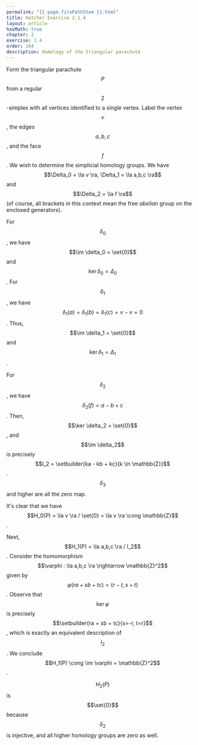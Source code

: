 ```yaml
---
permalink: "{{ page.filePathStem }}.html"
title: Hatcher Exercise 2.1.4
layout: article
hasMath: true
chapter: 2
exercise: 1.4
order: 104
description: Homology of the triangular parachute
---
```



Form the triangular parachute $$P$$ from a regular $$2$$-simplex with all vertices identified to a single vertex.
Label the vertex $$v$$, the edges $$a,b,c$$, and the face $$f$$.
We wish to determine the simplicial homology groups.
We have $$\Delta_0 = \la v \ra, \Delta_1 = \la a,b,c \ra$$ and $$\Delta_2 = \la f \ra$$ (of course, all brackets in this context mean the free *abelian* group on the enclosed generators).



For $$\delta_0$$, we have $$\im \delta_0 = \set{0}$$ and $$\ker \delta_0 = \Delta_0$$.
For $$\delta_1$$, we have $$\delta_1(a) = \delta_1(b) = \delta_1(c) = v-v=0$$.
Thus, $$\im \delta_1 = \set{0}$$ and $$\ker \delta_1 = \Delta_1$$.



For $$\delta_2$$, we have $$\delta_2(f) = a-b+c$$.
Then, $$\ker \delta_2 = \set{0}$$, and $$\im \delta_2$$ is precisely $$I_2 = \setbuilder{ka - kb + kc}{k \in \mathbb{Z}}$$.
$$\delta_3$$ and higher are all the zero map.



It's clear that we have $$H_0(P) = \la v \ra / \set{0} = \la v \ra \cong \mathbb{Z}$$.




Next, $$H_1(P) = \la a,b,c \ra / I_2$$.
Consider the homomorphism $$\varphi : \la a,b,c \ra \rightarrow \mathbb{Z}^2$$ given by $$\varphi(ra + sb + tc) = (r-t, s+t)$$.
Observe that $$\ker \varphi$$ is precisely $$\setbuilder{ra + sb + tc}{s=-r, t=r}$$, which is exactly an equivalent description of $$I_2$$.
We conclude $$H_1(P) \cong \im \varphi = \mathbb{Z}^2$$.



$$H_2(P)$$ is $$\set{0}$$ because $$\delta_2$$ is injective, and all higher homology groups are zero as well.
